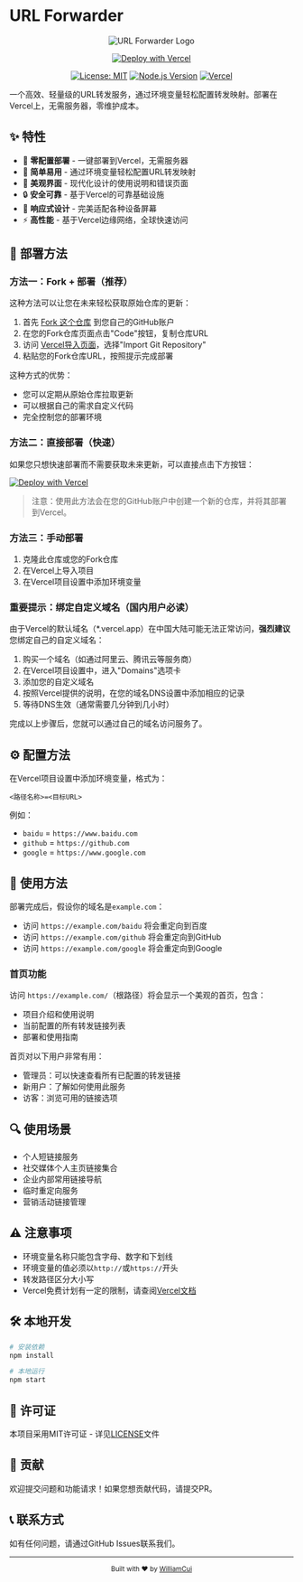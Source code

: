 # URL Forwarder

<div align="center">

![URL Forwarder Logo](https://img.shields.io/badge/URL-Forwarder-3a86ff?style=for-the-badge&logo=vercel&logoColor=white)

[![Deploy with Vercel](https://vercel.com/button)](https://vercel.com/new/clone?repository-url=https://github.com/WilliamCuiX/url-forwarder&project-name=my-url-forwarder&repository-name=my-url-forwarder)

[![License: MIT](https://img.shields.io/badge/License-MIT-yellow.svg?style=flat-square)](https://opensource.org/licenses/MIT)
[![Node.js Version](https://img.shields.io/badge/node-%3E%3D14.x-brightgreen?style=flat-square)](https://nodejs.org/)
[![Vercel](https://img.shields.io/badge/Vercel-Ready-black?style=flat-square&logo=vercel)](https://vercel.com)

</div>

一个高效、轻量级的URL转发服务，通过环境变量轻松配置转发映射。部署在Vercel上，无需服务器，零维护成本。

## ✨ 特性

- 🚀 **零配置部署** - 一键部署到Vercel，无需服务器
- 🔗 **简单易用** - 通过环境变量轻松配置URL转发映射
- 🎨 **美观界面** - 现代化设计的使用说明和错误页面
- 🔒 **安全可靠** - 基于Vercel的可靠基础设施
- 📱 **响应式设计** - 完美适配各种设备屏幕
- ⚡ **高性能** - 基于Vercel边缘网络，全球快速访问

## 🚀 部署方法

### 方法一：Fork + 部署（推荐）

这种方法可以让您在未来轻松获取原始仓库的更新：

1. 首先 [Fork 这个仓库](https://github.com/WilliamCuiX/url-forwarder/fork) 到您自己的GitHub账户
2. 在您的Fork仓库页面点击"Code"按钮，复制仓库URL
3. 访问 [Vercel导入页面](https://vercel.com/new)，选择"Import Git Repository"
4. 粘贴您的Fork仓库URL，按照提示完成部署

这种方式的优势：
- 您可以定期从原始仓库拉取更新
- 可以根据自己的需求自定义代码
- 完全控制您的部署环境

### 方法二：直接部署（快速）

如果您只想快速部署而不需要获取未来更新，可以直接点击下方按钮：

[![Deploy with Vercel](https://vercel.com/button)](https://vercel.com/new/clone?repository-url=https://github.com/WilliamCuiX/url-forwarder&project-name=my-url-forwarder&repository-name=my-url-forwarder)

> 注意：使用此方法会在您的GitHub账户中创建一个新的仓库，并将其部署到Vercel。

### 方法三：手动部署

1. 克隆此仓库或您的Fork仓库
2. 在Vercel上导入项目
3. 在Vercel项目设置中添加环境变量

### 重要提示：绑定自定义域名（国内用户必读）

由于Vercel的默认域名（*.vercel.app）在中国大陆可能无法正常访问，**强烈建议**您绑定自己的自定义域名：

1. 购买一个域名（如通过阿里云、腾讯云等服务商）
2. 在Vercel项目设置中，进入"Domains"选项卡
3. 添加您的自定义域名
4. 按照Vercel提供的说明，在您的域名DNS设置中添加相应的记录
5. 等待DNS生效（通常需要几分钟到几小时）

完成以上步骤后，您就可以通过自己的域名访问服务了。

## ⚙️ 配置方法

在Vercel项目设置中添加环境变量，格式为：

```
<路径名称>=<目标URL>
```

例如：

- `baidu` = `https://www.baidu.com`
- `github` = `https://github.com`
- `google` = `https://www.google.com`

## 📖 使用方法

部署完成后，假设你的域名是`example.com`：

- 访问 `https://example.com/baidu` 将会重定向到百度
- 访问 `https://example.com/github` 将会重定向到GitHub
- 访问 `https://example.com/google` 将会重定向到Google

### 首页功能

访问 `https://example.com/`（根路径）将会显示一个美观的首页，包含：

- 项目介绍和使用说明
- 当前配置的所有转发链接列表
- 部署和使用指南

首页对以下用户非常有用：
- 管理员：可以快速查看所有已配置的转发链接
- 新用户：了解如何使用此服务
- 访客：浏览可用的链接选项

## 🔍 使用场景

- 个人短链接服务
- 社交媒体个人主页链接集合
- 企业内部常用链接导航
- 临时重定向服务
- 营销活动链接管理

## ⚠️ 注意事项

- 环境变量名称只能包含字母、数字和下划线
- 环境变量的值必须以`http://`或`https://`开头
- 转发路径区分大小写
- Vercel免费计划有一定的限制，请查阅[Vercel文档](https://vercel.com/docs/concepts/limits/overview)

## 🛠️ 本地开发

```bash
# 安装依赖
npm install

# 本地运行
npm start
```

## 📄 许可证

本项目采用MIT许可证 - 详见[LICENSE](LICENSE)文件

## 🤝 贡献

欢迎提交问题和功能请求！如果您想贡献代码，请提交PR。

## 📞 联系方式

如有任何问题，请通过GitHub Issues联系我们。

---

<div align="center">
  <sub>Built with ❤️ by <a href="https://github.com/WilliamCuiX">WilliamCui</a></sub>
</div>
